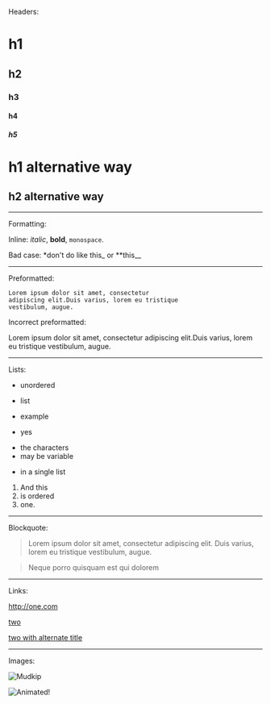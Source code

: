 Headers:

# h1

## h2

### h3

#### h4

##### h5

h1 alternative way
==================

h2 alternative way
------------------

*******************************************

Formatting:

Inline: *italic*, __bold__, `monospace`.

Bad case: *don't do like this_ or **this__

*******************************************

Preformatted:

    Lorem ipsum dolor sit amet, consectetur
    adipiscing elit.Duis varius, lorem eu tristique
    vestibulum, augue.

Incorrect preformatted:

   Lorem ipsum dolor sit amet, consectetur
   adipiscing elit.Duis varius, lorem eu tristique
   vestibulum, augue.

*******************************************

Lists:

* unordered
- list
+ example
* yes
- the characters
- may be variable
+ in a single list

1. And this
2. is ordered
9. one.

*******************************************

Blockquote:

> Lorem ipsum dolor sit amet,
> consectetur adipiscing elit.
> Duis varius, lorem eu tristique
> vestibulum, augue.

> Neque porro quisquam est qui dolorem

*******************************************

Links:

<http://one.com>

[two](http://two.com)

[two with alternate title](http://two.com/ "Don't you trust?")

*******************************************

Images:

![Mudkip](http://img.pokemondb.net/artwork/mudkip.jpg)

![Animated!](http://images.wikia.com/pokemon/images/7/71/Mudkip_E.gif "Animated Mudkip")

